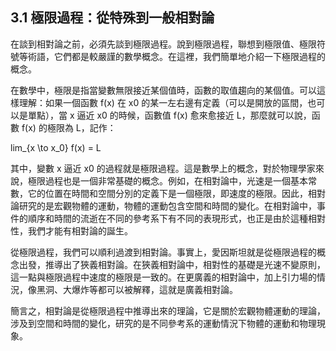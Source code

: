 ## 3.1 極限過程：從特殊到一般相對論

在談到相對論之前，必須先談到極限過程。說到極限過程，聯想到極限值、極限符號等術語，它們都是較嚴謹的數學概念。在這裡，我們簡單地介紹一下極限過程的概念。

在數學中，極限是指當變數無限接近某個值時，函數的取值趨向的某個值。可以這樣理解：如果一個函數 f(x) 在 x0 的某一左右邊有定義（可以是開放的區間，也可以是單點），當 x 逼近 x0 的時候，函數值 f(x) 愈來愈接近 L，那麼就可以說，函數 f(x) 的極限為 L，記作：

lim_{x \to x_0} f(x) = L

其中，變數 x 逼近 x0 的過程就是極限過程。這是數學上的概念，對於物理學家來說，極限過程也是一個非常基礎的概念。例如，在相對論中，光速是一個基本常數，它的位置在時間和空間分別的定義下是一個極限，即速度的極限。因此，相對論研究的是宏觀物體的運動，物體的運動包含空間和時間的變化。在相對論中，事件的順序和時間的流逝在不同的參考系下有不同的表現形式，也正是由於這種相對性，我們才能有相對論的誕生。

從極限過程，我們可以順利過渡到相對論。事實上，愛因斯坦就是從極限過程的概念出發，推導出了狹義相對論。在狹義相對論中，相對性的基礎是光速不變原則，這一點與極限過程中速度的極限是一致的。在更廣義的相對論中，加上引力場的情況，像黑洞、大爆炸等都可以被解釋，這就是廣義相對論。

簡言之，相對論是從極限過程中推導出來的理論，它是關於宏觀物體運動的理論，涉及到空間和時間的變化，研究的是不同參考系的運動情況下物體的運動和物理現象。